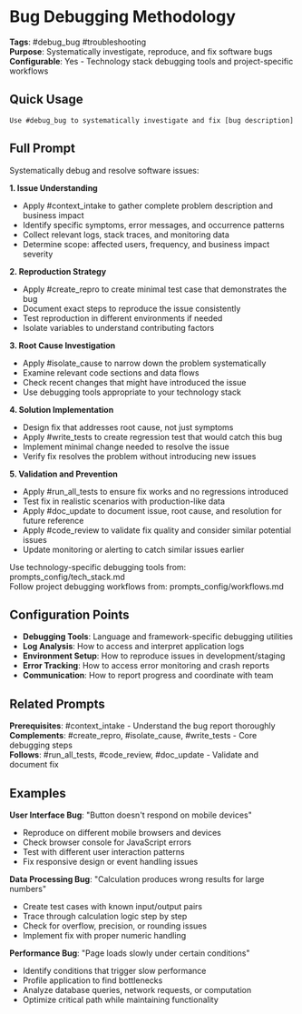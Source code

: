 # Bug Debugging Methodology

**Tags**: #debug_bug #troubleshooting  
**Purpose**: Systematically investigate, reproduce, and fix software bugs  
**Configurable**: Yes - Technology stack debugging tools and project-specific workflows

## Quick Usage

```
Use #debug_bug to systematically investigate and fix [bug description]
```

## Full Prompt

Systematically debug and resolve software issues:

**1. Issue Understanding**
- Apply #context_intake to gather complete problem description and business impact
- Identify specific symptoms, error messages, and occurrence patterns
- Collect relevant logs, stack traces, and monitoring data
- Determine scope: affected users, frequency, and business impact severity

**2. Reproduction Strategy**
- Apply #create_repro to create minimal test case that demonstrates the bug
- Document exact steps to reproduce the issue consistently  
- Test reproduction in different environments if needed
- Isolate variables to understand contributing factors

**3. Root Cause Investigation**
- Apply #isolate_cause to narrow down the problem systematically
- Examine relevant code sections and data flows
- Check recent changes that might have introduced the issue
- Use debugging tools appropriate to your technology stack

**4. Solution Implementation**
- Design fix that addresses root cause, not just symptoms
- Apply #write_tests to create regression test that would catch this bug
- Implement minimal change needed to resolve the issue
- Verify fix resolves the problem without introducing new issues

**5. Validation and Prevention**
- Apply #run_all_tests to ensure fix works and no regressions introduced
- Test fix in realistic scenarios with production-like data
- Apply #doc_update to document issue, root cause, and resolution for future reference
- Apply #code_review to validate fix quality and consider similar potential issues
- Update monitoring or alerting to catch similar issues earlier

Use technology-specific debugging tools from: prompts_config/tech_stack.md  
Follow project debugging workflows from: prompts_config/workflows.md

## Configuration Points

- **Debugging Tools**: Language and framework-specific debugging utilities
- **Log Analysis**: How to access and interpret application logs  
- **Environment Setup**: How to reproduce issues in development/staging
- **Error Tracking**: How to access error monitoring and crash reports
- **Communication**: How to report progress and coordinate with team

## Related Prompts

**Prerequisites**: #context_intake - Understand the bug report thoroughly  
**Complements**: #create_repro, #isolate_cause, #write_tests - Core debugging steps  
**Follows**: #run_all_tests, #code_review, #doc_update - Validate and document fix

## Examples

**User Interface Bug**: "Button doesn't respond on mobile devices"
- Reproduce on different mobile browsers and devices
- Check browser console for JavaScript errors
- Test with different user interaction patterns
- Fix responsive design or event handling issues

**Data Processing Bug**: "Calculation produces wrong results for large numbers"  
- Create test cases with known input/output pairs
- Trace through calculation logic step by step
- Check for overflow, precision, or rounding issues
- Implement fix with proper numeric handling

**Performance Bug**: "Page loads slowly under certain conditions"
- Identify conditions that trigger slow performance
- Profile application to find bottlenecks  
- Analyze database queries, network requests, or computation
- Optimize critical path while maintaining functionality
